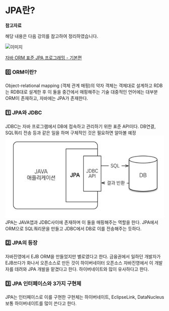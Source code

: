 # JPA란?

**참고자료**

해당 내용은 다음 강의를 참고하여 정리하였습니다.

![이미지](https://cdn.inflearn.com/public/courses/324109/course_cover/161476f8-f0b7-4b04-b293-ce648c2ea445/kyh_jsp.png)

[자바 ORM 표준 JPA 프로그래밍 - 기본편](https://www.inflearn.com/course/ORM-JPA-Basic/dashboard)



### 0️⃣ ORM이란?
Object-relational mapping (객체 관계 매핑)의 약자
객체는 객체대로 설계하고 RDB는 RDB대로 설계한 후 이 둘을 중간에서 매핑해주는 기술
대중적인 언어에는 대부분 ORM이 존재하고, 자바에는 JPA가 존재한다.
### 1️⃣ JPA와 JDBC
JDBC는 자바 프로그램에서 DB에 접속하고 관리하기 위한 표준 API이다.
DB연결, SQL쿼리 전송 등과 같은 일을 하며 구체적인 것은 필요하면 알아볼 예정
![image-20230724045514248](img/image-20230724045514248.png)
JPA는 JAVA앱과 JDBC사이에 존재하며 이 둘을 매핑해주는 역할을 한다.
JPA에서 ORM으로 SQL쿼리문을 만들고 JDBC에서 DB로 이를 전송해주는 듯하다.
### 2️⃣ JPA의 등장
자바진영에서 EJB ORM을 만들었지만 별로였다고 한다.
금융권에서 일하던 개발자가 EJB쓰다가 화나서 오픈소스로 만든 것이 하이버네이터 오픈소스
자바진영에서 이 개발자를 데려와 JPA 개발을 맡겼다고 한다.
하이버네이트와 많이 유사하다고 한다.
### 3️⃣ JPA 인터페이스와 3가지 구현체
JPA는 인터페이스로 이를 구현한 구현체는 하이버네이트, EclipseLink, DataNucleus
보통 하이버네이트를 많이 쓴다고 한다.
